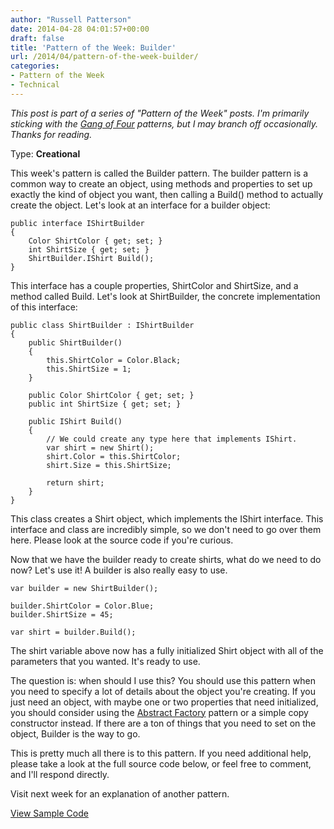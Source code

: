 ```yaml
---
author: "Russell Patterson"
date: 2014-04-28 04:01:57+00:00
draft: false
title: 'Pattern of the Week: Builder'
url: /2014/04/pattern-of-the-week-builder/
categories:
- Pattern of the Week
- Technical
---
```


_This post is part of a series of "Pattern of the Week" posts. I'm primarily sticking with the [Gang of Four](http://www.amazon.com/gp/product/B000SEIBB8/ref=as_li_qf_sp_asin_tl?ie=UTF8&camp=1789&creative=9325&creativeASIN=B000SEIBB8&linkCode=as2&tag=russepatte-20) patterns, but I may branch off occasionally. Thanks for reading._

Type: **Creational**

This week's pattern is called the Builder pattern. The builder pattern is a common way to create an object, using methods and properties to set up exactly the kind of object you want, then calling a Build() method to actually create the object. Let's look at an interface for a builder object:
 

    
    
    public interface IShirtBuilder
    {
        Color ShirtColor { get; set; }
        int ShirtSize { get; set; }
        ShirtBuilder.IShirt Build();
    }



This interface has a couple properties, ShirtColor and ShirtSize, and a method called Build. Let's look at ShirtBuilder, the concrete implementation of this interface:
 

    
    
    public class ShirtBuilder : IShirtBuilder
    {
        public ShirtBuilder()
        {
            this.ShirtColor = Color.Black;
            this.ShirtSize = 1;
        }
    
        public Color ShirtColor { get; set; }
        public int ShirtSize { get; set; }
    
        public IShirt Build()
        {
            // We could create any type here that implements IShirt.
            var shirt = new Shirt();
            shirt.Color = this.ShirtColor;
            shirt.Size = this.ShirtSize;
    
            return shirt;
        }
    }
    



This class creates a Shirt object, which implements the IShirt interface. This interface and class are incredibly simple, so we don't need to go over them here. Please look at the source code if you're curious.

Now that we have the builder ready to create shirts, what do we need to do now? Let's use it! A builder is also really easy to use.
 

    
    
    var builder = new ShirtBuilder();
    
    builder.ShirtColor = Color.Blue;
    builder.ShirtSize = 45;
    
    var shirt = builder.Build();
    



The shirt variable above now has a fully initialized Shirt object with all of the parameters that you wanted. It's ready to use.

The question is: when should I use this? You should use this pattern when you need to specify a lot of details about the object you're creating. If you just need an object, with maybe one or two properties that need initialized, you should consider using the [Abstract Factory](http://russellwritescode.com/2014/02/pattern-of-the-week-5-abstract-factory/) pattern or a simple copy constructor instead. If there are a ton of things that you need to set on the object, Builder is the way to go.

This is pretty much all there is to this pattern. If you need additional help, please take a look at the full source code below, or feel free to comment, and I'll respond directly.

Visit next week for an explanation of another pattern.

[View Sample Code](https://github.com/rwpcpe/pattern-of-the-week/)
